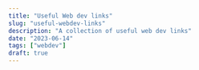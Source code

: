 ```yaml
---
title: "Useful Web dev links"
slug: "useful-webdev-links"
description: "A collection of useful web dev links"
date: "2023-06-14"
tags: ["webdev"]
draft: true
---
```


